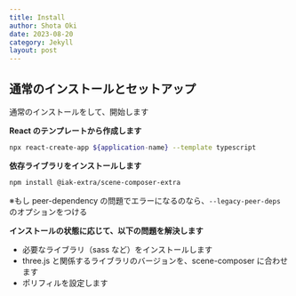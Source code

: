 ```yaml
---
title: Install
author: Shota Oki
date: 2023-08-20
category: Jekyll
layout: post
---
```


## 通常のインストールとセットアップ

通常のインストールをして、開始します

**React のテンプレートから作成します**

```bash
npx react-create-app ${application-name} --template typescript
```

**依存ライブラリをインストールします**

```bash
npm install @iak-extra/scene-composer-extra
```

※もし peer-dependency の問題でエラーになるのなら、`--legacy-peer-deps` のオプションをつける

**インストールの状態に応じて、以下の問題を解決します**

- 必要なライブラリ（sass など）をインストールします
- three.js と関係するライブラリのバージョンを、scene-composer に合わせます
- ポリフィルを設定します
